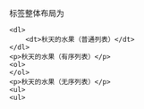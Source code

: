 标签整体布局为

	<dl>
    	<dt>秋天的水果（普通列表）</dt>
    </dl>
    <p>秋天的水果（有序列表）</p>
    <ol>
    </ol>
    <p>秋天的水果（无序列表）</p>
    <ul>
    <ul>
